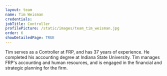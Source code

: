 ```yaml
---
layout: team
name: Tim Weisman
credentials: 
jobTitle: Controller
profilePicture: /static/images/team_tim_weisman.jpg
order: 6
showDetailedPage: TRUE
---
```

Tim serves as a Controller at FRP, and has 37 years of experience.  He completed his accounting degree at Indiana State University.  Tim manages FRP's accounting and human resources, and is engaged in the financial and strategic planning for the firm. 
